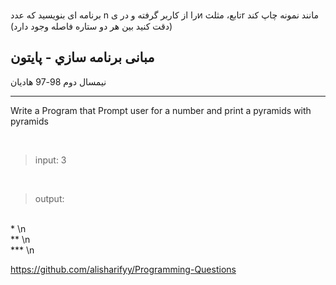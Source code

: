  برنامه ای بنویسید که عدد n را از کاربر گرفته و در یͷ تابع، مثلثr مانند نمونه چاپ کند (دقت کنید بین هر دو
ستاره فاصله وجود دارد)

## مبانی برنامه سازي - پایتون
نیمسال دوم 98-97
هادیان

---------------------------------------------------
Write a Program  that Prompt user for a number and print a pyramids with pyramids

<br>

> input: 3

<br>

> output:

<br>
 * \n
 <br>
 ** \n
 <br>
 *** \n


https://github.com/alisharifyy/Programming-Questions